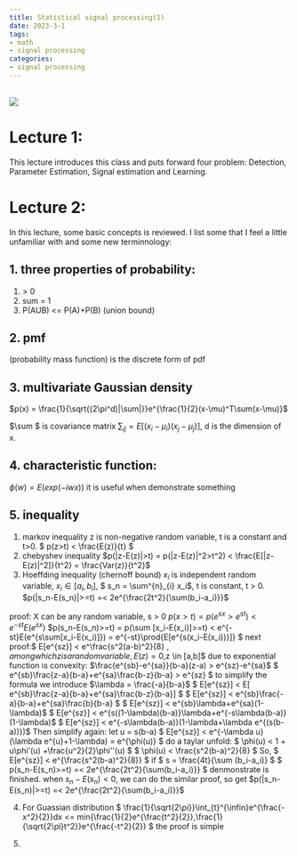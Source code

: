 ```yaml
---
title: Statistical signal processing(1)
date: 2023-3-1
tags:
- math
- signal processing
categories:
- signal processing
---
```

<link rel="stylesheet" href="https://cdnjs.cloudflare.com/ajax/libs/KaTeX/0.5.1/katex.min.css">

<link rel="stylesheet" href="https://cdn.jsdelivr.net/github-markdown-css/2.2.1/github-markdown.css"/>

\
<a href="https://sm.ms/image/SgP2BX8enLwzRtC" target="_blank"><img src="https://s2.loli.net/2023/03/01/SgP2BX8enLwzRtC.png" ></a>

# Lecture 1:
This lecture introduces this class and puts forward four problem: Detection, Parameter Estimation, Signal estimation and Learning.

# Lecture 2:
In this lecture, some basic concepts is reviewed.
I list some that I feel a little unfamiliar with and some new terminnology:
## 1. three properties of probability: 
1.  \> 0
2. sum = 1
3. P(AUB) <= P(A)+P(B)  (union bound)
## 2. pmf
(probability mass function) is the discrete form of pdf
## 3. multivariate Gaussian density 
$p(x) = \frac{1}{\sqrt{(2\pi^d)|\sum|}}e^{\frac{1}{2}(x-\mu)^T\sum(x-\mu)}$

$\sum $ is covariance matrix $\sum_{ij} = E[(x_i-\mu_i)(x_j-\mu_j)]$, d is the dimension of x.
## 4. characteristic function:
$\phi(w) = E(exp(-iwx))$ it is useful when demonstrate something
## 5. inequality
1. markov inequality
z is non-negative random variable, t is a constant and t>0.
$ p(z>t) < \frac{E(z)}{t}  $
2. chebyshev inequality
$p(|z-E(z)|>t) = p(|z-E(z)|^2>t^2) < \frac{E[|z-E(z)|^2]}{t^2} = \frac{Var(z)}{t^2}$
3. Hoeffding inequality (chernoff bound)
$x_i$ is independent random variable, $x_i \in [a_i,b_i]$, $ s_n = \sum^{n}_{i} x_i$, t is constant, t > 0.
$p(|s_n-E(s_n)|>=t) =< 2e^{\frac{2t^2}{\sum(b_i-a_i)}}$

proof:
X can be any random variable, s > 0
$p(x>t) = p(e^{sx}>e^{st}) < e^{-st}E(e^{sx})$
$p(s_n-E(s_n)>=t) = p(\sum [x_i-E(x_i)]>=t) < e^{-st}E(e^{s\sum[x_i-E(x_i)]}) = e^{-st}\prod{E[e^{s(x_i-E(x_i))}]} $
next proof:$ E[e^{sz}] < e^\frac{s^2(a-b)^2}{8} $,among which z is a random variable, E(z) = 0,$z \in [a,b]$
due to  exponential function is convexity:
$\frac{e^{sb}-e^{sa}}{b-a}(z-a) > e^{sz}-e^{sa}$
$ e^{sb}\frac{z-a}{b-a}+e^{sa}\frac{b-z}{b-a} > e^{sz} $
to simplify the formula we introduce $\lambda = \frac{-a}{b-a}$
$ E[e^{sz}] < E[ e^{sb}\frac{z-a}{b-a}+e^{sa}\frac{b-z}{b-a}] $
$ E[e^{sz}] < e^{sb}\frac{-a}{b-a}+e^{sa}\frac{b}{b-a} $
$ E[e^{sz}] < e^{sb}\lambda+e^{sa}(1-\lambda)$
$ E[e^{sz}] < e^{s((1-\lambda)(b-a)}\lambda+e^{-s\lambda(b-a)}(1-\lambda)$
$ E[e^{sz}] < e^{-s\lambda(b-a)}(1-\lambda+\lambda e^{(s(b-a))})$
Then simplify again: let u = s(b-a)
$ E[e^{sz}] < e^{-\lambda u}(\lambda e^{u}+1-\lambda) = e^{\phi(u)} $
do a taylar unfold:
$ \phi(u) < 1 + u\phi'(u) +\frac{u^2}{2}\phi''(u) $
$ \phi(u) < \frac{s^2(b-a)^2}{8} $
So,
$ E[e^{sz}] < e^{\frac{s^2(b-a)^2}{8}} $
if $ s = \frac{4t}{\sum (b_i-a_i)} $
$ p(s_n-E(s_n)>=t) =< 2e^{\frac{2t^2}{\sum(b_i-a_i)}} $
denmonstrate is finished.
when $s_n-E(s_n)<0$, we can do the similar proof, so get $p(|s_n-E(s_n)|>=t) =< 2e^{\frac{2t^2}{\sum(b_i-a_i)}}$

4. For Guassian distribution
$ \frac{1}{\sqrt{2\pi}}\int_{t}^{\infin}e^{\frac{-x^2}{2}}dx <= min{\frac{1}{2}e^{\frac{t^2}{2}},\frac{1}{\sqrt{2\pi}t^2}}e^{\frac{-t^2}{2}} $
the proof is simple

5. 